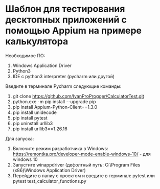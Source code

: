 # Шаблон для тестирования десктопных приложений с помощью Appium на примере калькулятора

Необходимое ПО:
1. Windows Application Driver
2. Python3
3. IDE c python3 interpreter (pycharm или другой)

Введите в терминале Pycharm следующие команды:
1. git clone https://github.com/IvanProProgger/CalculatorTest.git
2. python.exe -m pip install --upgrade pip
3. pip install Appium-Python-Client==1.3.0
4. pip install unidecode
5. pip install pytest
6. pip uninstall urllib3
7. pip install urllib3==1.26.16


Для запуска:
1. Включите режим разработчика в Windows:
https://remontka.pro/developer-mode-enable-windows-10/ - для windows 10
2. Запустите winappdriver (дефолтный путь: C:\Program Files (x86)\Windows Application Driver)
3. Перейдите в папку с проектом и введите в терминал: pytest или pytest test_calculator_functions.py 
